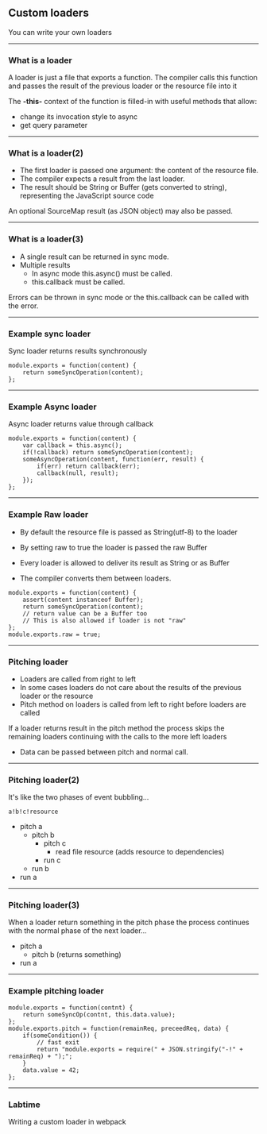 ## Custom loaders
You can write your own loaders

---
### What is a loader
A loader is just a file that exports a function. 
The compiler calls this function and passes the result of 
the previous loader or the resource file into it

The **-this-** context of the function is filled-in with useful 
methods that allow:
- change its invocation style to async 
- get query parameter

---
### What is a loader(2)
- The first loader is passed one argument: the content of the resource file. 
- The compiler expects a result from the last loader. 
- The result should be String or Buffer (gets converted to string), 
representing the JavaScript source code 


An optional SourceMap result (as JSON object) may also be passed.

---
### What is a loader(3)
- A single result can be returned in sync mode. 
- Multiple results 
    - In async mode this.async() must be called. 
    - this.callback must be called. 

Errors can be thrown in sync mode or 
the this.callback can be called with the error.

---
### Example sync loader
Sync loader returns results synchronously

```
module.exports = function(content) {
    return someSyncOperation(content);
};
```

---
### Example Async loader
Async loader returns value through callback

```
module.exports = function(content) {
    var callback = this.async();
    if(!callback) return someSyncOperation(content);
    someAsyncOperation(content, function(err, result) {
        if(err) return callback(err);
        callback(null, result);
    });
};
```

---
### Example Raw loader
- By default the resource file is passed as String(utf-8) to the loader 

- By setting raw to true the loader is passed the raw Buffer

- Every loader is allowed to deliver its result as String or as Buffer

- The compiler converts them between loaders.

```
module.exports = function(content) {
    assert(content instanceof Buffer);
    return someSyncOperation(content);
    // return value can be a Buffer too
    // This is also allowed if loader is not "raw"
};
module.exports.raw = true;
```

---
### Pitching loader

- Loaders are called from right to left
- In some cases loaders do not care about the results of the previous loader or the resource
- Pitch method on loaders is called from left to right before loaders are called

If a loader returns result in the pitch method the process skips the remaining loaders
continuing with the calls to the more left loaders 

- Data can be passed between pitch and normal call.

---
### Pitching loader(2)
It's like the two phases of event bubbling...
```
a!b!c!resource
```

- pitch a
    - pitch b
        - pitch c
            - read file resource (adds resource to dependencies)
        - run c
    - run b
- run a

---
### Pitching loader(3)

When a loader return something in the pitch phase the process continues 
with the normal phase of the next loader... 

- pitch a
    - pitch b (returns something)
- run a

---
### Example pitching loader

```
module.exports = function(contnt) {
    return someSyncOp(contnt, this.data.value);
};
module.exports.pitch = function(remainReq, preceedReq, data) {
    if(someCondition()) {
        // fast exit
        return "module.exports = require(" + JSON.stringify("-!" + remainReq) + ");";
    }
    data.value = 42;
};
```

---
### Labtime
Writing a custom loader in webpack
